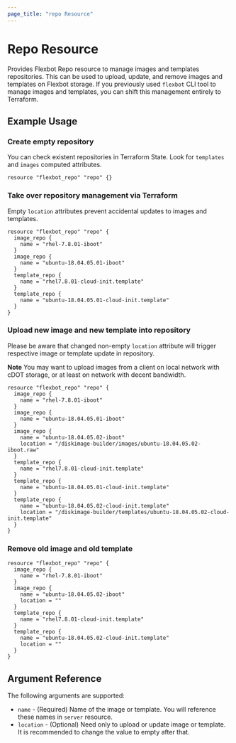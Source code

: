 ```yaml
---
page_title: "repo Resource"
---
```


# Repo Resource

Provides Flexbot Repo resource to manage images and templates repositories. This can be used to upload, update, and remove images and templates on Flexbot storage.
If you previously used `flexbot` CLI tool to manage images and templates, you can shift this management entirely to Terraform.

## Example Usage

### Create empty repository

You can check existent repositories in Terraform State. Look for `templates` and `images` computed attributes.

```hcl
resource "flexbot_repo" "repo" {}
```

### Take over repository management via Terraform

Empty `location` attributes prevent accidental updates to images and templates.

```hcl
resource "flexbot_repo" "repo" {
  image_repo {
    name = "rhel-7.8.01-iboot"
  }
  image_repo {
    name = "ubuntu-18.04.05.01-iboot"
  }
  template_repo {
    name = "rhel7.8.01-cloud-init.template"
  }
  template_repo {
    name = "ubuntu-18.04.05.01-cloud-init.template"
  }
}
```

### Upload new image and new template into repository

Please be aware that changed non-empty `location` attribute will trigger respective image or template update in repository.

**Note** You may want to upload images from a client on local network with cDOT storage, or at least on network with decent bandwidth.

```hcl
resource "flexbot_repo" "repo" {
  image_repo {
    name = "rhel-7.8.01-iboot"
  }
  image_repo {
    name = "ubuntu-18.04.05.01-iboot"
  }
  image_repo {
    name = "ubuntu-18.04.05.02-iboot"
    location = "/diskimage-builder/images/ubuntu-18.04.05.02-iboot.raw"
  }
  template_repo {
    name = "rhel7.8.01-cloud-init.template"
  }
  template_repo {
    name = "ubuntu-18.04.05.01-cloud-init.template"
  }
  template_repo {
    name = "ubuntu-18.04.05.02-cloud-init.template"
    location = "/diskimage-builder/templates/ubuntu-18.04.05.02-cloud-init.template"
  }
}
```

### Remove old image and old template

```hcl
resource "flexbot_repo" "repo" {
  image_repo {
    name = "rhel-7.8.01-iboot"
  }
  image_repo {
    name = "ubuntu-18.04.05.02-iboot"
    location = ""
  }
  template_repo {
    name = "rhel7.8.01-cloud-init.template"
  }
  template_repo {
    name = "ubuntu-18.04.05.02-cloud-init.template"
    location = ""
  }
}
```

## Argument Reference

The following arguments are supported:

* `name` - (Required) Name of the image or template. You will reference these names in `server` resource.
* `location` - (Optional) Need only to upload or update image or template. It is recommended to change the value to empty after that.
